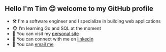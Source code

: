 ## Hello I'm Tim 😊 welcome to my GitHub profile

- 🛠️ I'm a software engineer and I specialize in building web applications
- 🐵 I’m learning Go and SQL at the moment
- 👀 You can visit my [personal site](https://ts-oh.github.io/portfolio/)
- 🔗 You can connect with me on [linkedin](https://www.linkedin.com/)
- 📮 You can [email me](mailto:ohtimothysarang@gmail.com)
